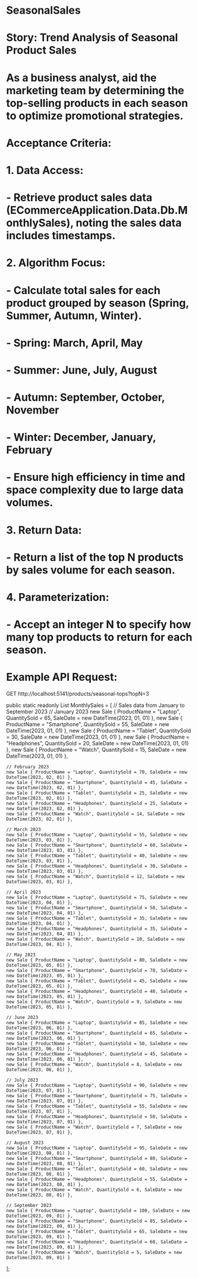 # SeasonalSales
# Story: Trend Analysis of Seasonal Product Sales
#
# As a business analyst, aid the marketing team by determining the top-selling products in each season to optimize promotional strategies.
#
# Acceptance Criteria:
# 1. Data Access:
#    - Retrieve product sales data (ECommerceApplication.Data.Db.MonthlySales), noting the sales data includes timestamps.
#
# 2. Algorithm Focus:
#    - Calculate total sales for each product grouped by season (Spring, Summer, Autumn, Winter).
#      - Spring: March, April, May
#      - Summer: June, July, August
#      - Autumn: September, October, November
#      - Winter: December, January, February
#    - Ensure high efficiency in time and space complexity due to large data volumes.
#
# 3. Return Data:
#    - Return a list of the top N products by sales volume for each season.
#
# 4. Parameterization:
#    - Accept an integer N to specify how many top products to return for each season.
#
# Example API Request:
GET http://localhost:5141/products/seasonal-tops?topN=3
 
public static readonly List<Sale> MonthlySales =
[
    // Sales data from January to September 2023
    // January 2023
    new Sale { ProductName = "Laptop", QuantitySold = 65, SaleDate = new DateTime(2023, 01, 01) },
    new Sale { ProductName = "Smartphone", QuantitySold = 55, SaleDate = new DateTime(2023, 01, 01) },
    new Sale { ProductName = "Tablet", QuantitySold = 30, SaleDate = new DateTime(2023, 01, 01) },
    new Sale { ProductName = "Headphones", QuantitySold = 20, SaleDate = new DateTime(2023, 01, 01) },
    new Sale { ProductName = "Watch", QuantitySold = 15, SaleDate = new DateTime(2023, 01, 01) },
 
    // February 2023
    new Sale { ProductName = "Laptop", QuantitySold = 70, SaleDate = new DateTime(2023, 02, 01) },
    new Sale { ProductName = "Smartphone", QuantitySold = 45, SaleDate = new DateTime(2023, 02, 01) },
    new Sale { ProductName = "Tablet", QuantitySold = 25, SaleDate = new DateTime(2023, 02, 01) },
    new Sale { ProductName = "Headphones", QuantitySold = 25, SaleDate = new DateTime(2023, 02, 01) },
    new Sale { ProductName = "Watch", QuantitySold = 14, SaleDate = new DateTime(2023, 02, 01) },
 
    // March 2023
    new Sale { ProductName = "Laptop", QuantitySold = 55, SaleDate = new DateTime(2023, 03, 01) },
    new Sale { ProductName = "Smartphone", QuantitySold = 60, SaleDate = new DateTime(2023, 03, 01) },
    new Sale { ProductName = "Tablet", QuantitySold = 40, SaleDate = new DateTime(2023, 03, 01) },
    new Sale { ProductName = "Headphones", QuantitySold = 30, SaleDate = new DateTime(2023, 03, 01) },
    new Sale { ProductName = "Watch", QuantitySold = 12, SaleDate = new DateTime(2023, 03, 01) },
 
    // April 2023
    new Sale { ProductName = "Laptop", QuantitySold = 75, SaleDate = new DateTime(2023, 04, 01) },
    new Sale { ProductName = "Smartphone", QuantitySold = 50, SaleDate = new DateTime(2023, 04, 01) },
    new Sale { ProductName = "Tablet", QuantitySold = 35, SaleDate = new DateTime(2023, 04, 01) },
    new Sale { ProductName = "Headphones", QuantitySold = 35, SaleDate = new DateTime(2023, 04, 01) },
    new Sale { ProductName = "Watch", QuantitySold = 10, SaleDate = new DateTime(2023, 04, 01) },
 
    // May 2023
    new Sale { ProductName = "Laptop", QuantitySold = 80, SaleDate = new DateTime(2023, 05, 01) },
    new Sale { ProductName = "Smartphone", QuantitySold = 70, SaleDate = new DateTime(2023, 05, 01) },
    new Sale { ProductName = "Tablet", QuantitySold = 45, SaleDate = new DateTime(2023, 05, 01) },
    new Sale { ProductName = "Headphones", QuantitySold = 40, SaleDate = new DateTime(2023, 05, 01) },
    new Sale { ProductName = "Watch", QuantitySold = 9, SaleDate = new DateTime(2023, 05, 01) },
 
    // June 2023
    new Sale { ProductName = "Laptop", QuantitySold = 85, SaleDate = new DateTime(2023, 06, 01) },
    new Sale { ProductName = "Smartphone", QuantitySold = 65, SaleDate = new DateTime(2023, 06, 01) },
    new Sale { ProductName = "Tablet", QuantitySold = 50, SaleDate = new DateTime(2023, 06, 01) },
    new Sale { ProductName = "Headphones", QuantitySold = 45, SaleDate = new DateTime(2023, 06, 01) },
    new Sale { ProductName = "Watch", QuantitySold = 8, SaleDate = new DateTime(2023, 06, 01) },
 
    // July 2023
    new Sale { ProductName = "Laptop", QuantitySold = 90, SaleDate = new DateTime(2023, 07, 01) },
    new Sale { ProductName = "Smartphone", QuantitySold = 75, SaleDate = new DateTime(2023, 07, 01) },
    new Sale { ProductName = "Tablet", QuantitySold = 55, SaleDate = new DateTime(2023, 07, 01) },
    new Sale { ProductName = "Headphones", QuantitySold = 50, SaleDate = new DateTime(2023, 07, 01) },
    new Sale { ProductName = "Watch", QuantitySold = 7, SaleDate = new DateTime(2023, 07, 01) },
 
    // August 2023
    new Sale { ProductName = "Laptop", QuantitySold = 95, SaleDate = new DateTime(2023, 08, 01) },
    new Sale { ProductName = "Smartphone", QuantitySold = 80, SaleDate = new DateTime(2023, 08, 01) },
    new Sale { ProductName = "Tablet", QuantitySold = 60, SaleDate = new DateTime(2023, 08, 01) },
    new Sale { ProductName = "Headphones", QuantitySold = 55, SaleDate = new DateTime(2023, 08, 01) },
    new Sale { ProductName = "Watch", QuantitySold = 6, SaleDate = new DateTime(2023, 08, 01) },
 
    // September 2023
    new Sale { ProductName = "Laptop", QuantitySold = 100, SaleDate = new DateTime(2023, 09, 01) },
    new Sale { ProductName = "Smartphone", QuantitySold = 85, SaleDate = new DateTime(2023, 09, 01) },
    new Sale { ProductName = "Tablet", QuantitySold = 65, SaleDate = new DateTime(2023, 09, 01) },
    new Sale { ProductName = "Headphones", QuantitySold = 60, SaleDate = new DateTime(2023, 09, 01) },
    new Sale { ProductName = "Watch", QuantitySold = 5, SaleDate = new DateTime(2023, 09, 01) }
];

